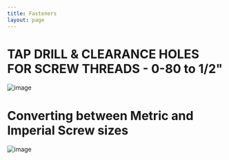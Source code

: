 ```yaml
---
title: Fasteners
layout: page
---
```


# TAP DRILL & CLEARANCE HOLES FOR SCREW THREADS - 0-80 to 1/2"
![image](https://user-images.githubusercontent.com/118695279/204059382-2b1aced3-ebd3-40c7-a5d9-e421a5c2aae3.png)

# Converting between Metric and Imperial Screw sizes
![image](https://user-images.githubusercontent.com/118695279/204059482-d81039ee-a470-4484-9db4-6c225b4c8440.png)
